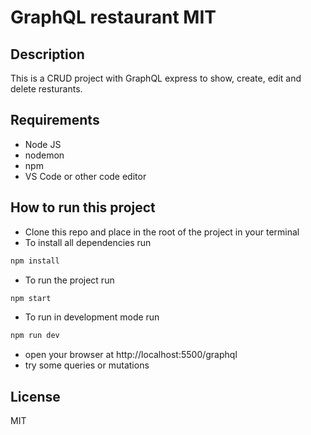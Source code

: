 # GraphQL restaurant MIT

## Description

This is a CRUD project with GraphQL express to show, create, edit and delete resturants.

## Requirements

- Node JS
- nodemon
- npm
- VS Code or other code editor

## How to run this project

- Clone this repo and place in the root of the project in your terminal
- To install all dependencies run
```bash
npm install
```
- To run the project run
```bash
npm start
```
- To run in development mode run
```bash
npm run dev
```
- open your browser at http://localhost:5500/graphql
- try some queries or mutations

## License
MIT